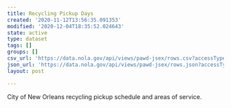 ```yaml
---
title: Recycling Pickup Days
created: '2020-11-12T13:56:35.091353'
modified: '2020-12-04T18:35:52.024643'
state: active
type: dataset
tags: []
groups: []
csv_url: 'https://data.nola.gov/api/views/pawd-jsex/rows.csv?accessType=DOWNLOAD'
json_url: 'https://data.nola.gov/api/views/pawd-jsex/rows.json?accessType=DOWNLOAD'
layout: post

---
```

City of New Orleans recycling pickup schedule and areas of service.
